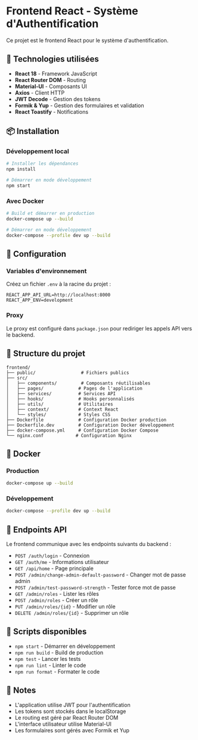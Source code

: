 # Frontend React - Système d'Authentification

Ce projet est le frontend React pour le système d'authentification.

## 🚀 Technologies utilisées

- **React 18** - Framework JavaScript
- **React Router DOM** - Routing
- **Material-UI** - Composants UI
- **Axios** - Client HTTP
- **JWT Decode** - Gestion des tokens
- **Formik & Yup** - Gestion des formulaires et validation
- **React Toastify** - Notifications

## 📦 Installation

### Développement local

```bash
# Installer les dépendances
npm install

# Démarrer en mode développement
npm start
```

### Avec Docker

```bash
# Build et démarrer en production
docker-compose up --build

# Démarrer en mode développement
docker-compose --profile dev up --build
```

## 🔧 Configuration

### Variables d'environnement

Créez un fichier `.env` à la racine du projet :

```env
REACT_APP_API_URL=http://localhost:8000
REACT_APP_ENV=development
```

### Proxy

Le proxy est configuré dans `package.json` pour rediriger les appels API vers le backend.

## 📁 Structure du projet

```
frontend/
├── public/                 # Fichiers publics
├── src/
│   ├── components/         # Composants réutilisables
│   ├── pages/             # Pages de l'application
│   ├── services/          # Services API
│   ├── hooks/             # Hooks personnalisés
│   ├── utils/             # Utilitaires
│   ├── context/           # Context React
│   └── styles/            # Styles CSS
├── Dockerfile             # Configuration Docker production
├── Dockerfile.dev         # Configuration Docker développement
├── docker-compose.yml     # Configuration Docker Compose
└── nginx.conf            # Configuration Nginx
```

## 🐳 Docker

### Production

```bash
docker-compose up --build
```

### Développement

```bash
docker-compose --profile dev up --build
```

## 🔗 Endpoints API

Le frontend communique avec les endpoints suivants du backend :

- `POST /auth/login` - Connexion
- `GET /auth/me` - Informations utilisateur
- `GET /api/home` - Page principale
- `POST /admin/change-admin-default-password` - Changer mot de passe admin
- `POST /admin/test-password-strength` - Tester force mot de passe
- `GET /admin/roles` - Lister les rôles
- `POST /admin/roles` - Créer un rôle
- `PUT /admin/roles/{id}` - Modifier un rôle
- `DELETE /admin/roles/{id}` - Supprimer un rôle

## 🚀 Scripts disponibles

- `npm start` - Démarrer en développement
- `npm run build` - Build de production
- `npm test` - Lancer les tests
- `npm run lint` - Linter le code
- `npm run format` - Formater le code

## 📝 Notes

- L'application utilise JWT pour l'authentification
- Les tokens sont stockés dans le localStorage
- Le routing est géré par React Router DOM
- L'interface utilisateur utilise Material-UI
- Les formulaires sont gérés avec Formik et Yup 